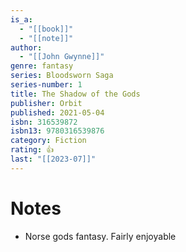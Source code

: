 ```yaml
---
is_a:
  - "[[book]]"
  - "[[note]]"
author:
  - "[[John Gwynne]]"
genre: fantasy
series: Bloodsworn Saga
series-number: 1
title: The Shadow of the Gods
publisher: Orbit
published: 2021-05-04
isbn: 316539872
isbn13: 9780316539876
category: Fiction
rating: 👍
last: "[[2023-07]]"
---
```

# Notes
- Norse gods fantasy. Fairly enjoyable
